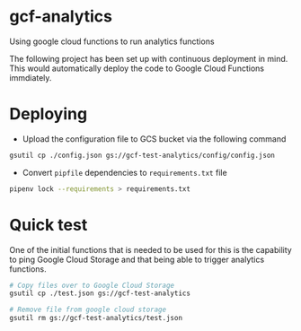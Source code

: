 # gcf-analytics

Using google cloud functions to run analytics functions

The following project has been set up with continuous deployment in mind. This would automatically deploy the code to Google Cloud Functions immdiately.

# Deploying

- Upload the configuration file to GCS bucket via the following command

```bash
gsutil cp ./config.json gs://gcf-test-analytics/config/config.json
```

- Convert `pipfile` dependencies to `requirements.txt` file

```bash
pipenv lock --requirements > requirements.txt
```

# Quick test

One of the initial functions that is needed to be used for this is the capability to ping Google Cloud Storage and that being able to trigger analytics functions.

```bash
# Copy files over to Google Cloud Storage
gsutil cp ./test.json gs://gcf-test-analytics

# Remove file from google cloud storage
gsutil rm gs://gcf-test-analytics/test.json
```

